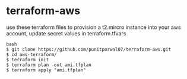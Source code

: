 # terraform-aws

use these terraform files to provision a t2.mircro instance into your aws account, update secret values in terraform.tfvars
```
bash
$ git clone https://github.com/punitporwal07/terraform-aws.git
$ cd aws-terraform/
$ terraform init
$ terraform plan -out ami.tfplan
$ terraform apply "ami.tfplan"
```
